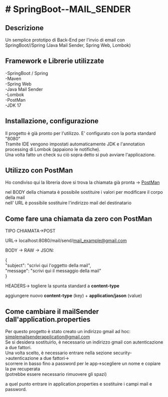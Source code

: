 # # SpringBoot--MAIL_SENDER

## Descrizione
Un semplice prototipo di Back-End per l'invio di email con SpringBoot//Spring (Java Mail Sender, Spring Web, Lombok)   
  
## Framework e Librerie utilizzate
-SpringBoot / Spring    
-Maven   
-Spring Web    
-Java Mail Sender    
-Lombok    
-PostMan    
-JDK 17    
    
## Installazione, configurazione 

Il progetto è già pronto per l'utilizzo. E' configurato con la porta standard "8080"  
Tramite IDE vengono impostati automaticamente JDK e l'annotation processing di Lombok (appaiono le notifiche).  
Una volta fatto un check su ciò sopra detto si può avviare l'applicazione.  

## Utilizzo con PostMan

Ho condiviso qui la libreria dove si trova la chiamata già pronta -> [PostMan](https://progettosbloviselliandrea.postman.co/workspace/New-Team-Workspace~b2d02203-2a9a-47ed-867e-79b9a8e2c608/collection/27730869-57d370eb-d036-42b3-b280-8560680a1b23?action=share&creator=27730869)

nel BODY della chiamata è possibile sostituire i valori per modificare il corpo della mail  
nell' URL è possibile sostituire l'indirizzo mail del destinatario  

## Come fare una chiamata da zero con PostMan

TIPO CHIAMATA->POST  
  
URL-> localhost:8080/mail/send/mail_example@gmail.com  
  
BODY -> RAW -> JSON:   
  
{  
    "subject": "scrivi qui l'oggetto della mail",  
    "message": "scrivi qui il messaggio della mail"  
}  
  
HEADERS-> togliere la spunta standard a **content-type**  
  
aggiungere nuovo **content-type** (key) + **application/jason** (value)  
  
  
## Come cambiare il mailSender dall'application.properties  
  
Per questo progetto è stato creato un indirizzo gmail ad hoc: simplemailsenderapplication@gmail.com  
Se si desidera sostituirlo, è necessario un indirizzo gmail con autenticazione a due fattori.  
Una volta scelto, è necessario entrare nella sezione security->autenticazione a due fattori->  
scorrere in basso fino a password per le app->scegliere un nome e copiare la pw recuperata   
(potrebbe essere necessario rimuovere gli spazi)  
  
a quel punto entrare in application.properties e sostituire i campi mail e password.  







